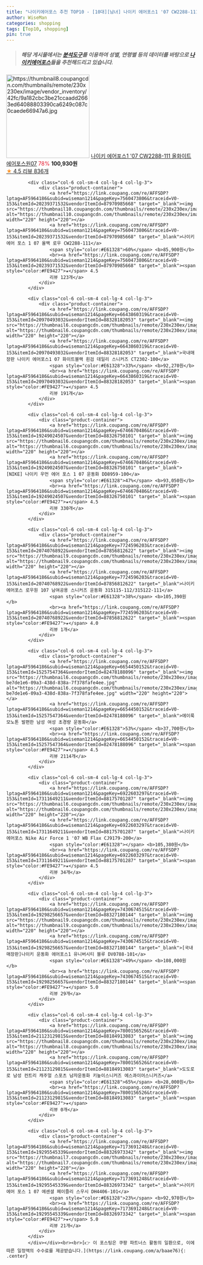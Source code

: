 ```yaml
---
title: "나이키에어포스 추천 TOP10 - [10대][남녀] 나이키 에어포스1 '07 CW2288-111 올화이트 에어포스원07"
author: WiseMan
categories: shopping
tags: [Top10, shopping]
pin: true
---
```


> ##### 해당 게시물에서는 [**분석도구**](https://itemscout.io/)를 이용하여 **성별**, **연령별** 등의 데이터를 바탕으로 [**나이키에어포스**](https://link.coupang.com/a/baae76)들을 추천해드리고 있습니다.
<div class="container"><div class="row">
            <div class="col-6 col-sm-4 col-lg-4 col-lg-3">
                <div class="product-container">
                    <a href="https://link.coupang.com/re/AFFSDP?lptag=AF5964186&subid=wiseman1214&pageKey=6957293598&traceid=V0-153&itemId=16923938638&vendorItemId=88319418152" target="_blank"><img src="https://thumbnail8.coupangcdn.com/thumbnails/remote/230x230ex/image/vendor_inventory/42fc/9a182cbc3be21ccaadd2663ed64088803390ca6249c087c0caede66947a6.jpg" alt="https://thumbnail8.coupangcdn.com/thumbnails/remote/230x230ex/image/vendor_inventory/42fc/9a182cbc3be21ccaadd2663ed64088803390ca6249c087c0caede66947a6.jpg" width="220" height="220"></a>
                    <a href="https://link.coupang.com/re/AFFSDP?lptag=AF5964186&subid=wiseman1214&pageKey=6957293598&traceid=V0-153&itemId=16923938638&vendorItemId=88319418152" target="_blank">나이키 에어포스1 '07 CW2288-111 올화이트 에어포스원07</a>
                    <span style="color:#E61328">78%</span> <b>100,930원</b>
                    <br><a href="https://link.coupang.com/re/AFFSDP?lptag=AF5964186&subid=wiseman1214&pageKey=6957293598&traceid=V0-153&itemId=16923938638&vendorItemId=88319418152" target="_blank"><span style="color:#FE9427">★</span> 4.5
                    리뷰 836개</a>
                </div>
            </div>
            
            <div class="col-6 col-sm-4 col-lg-4 col-lg-3">
                <div class="product-container">
                    <a href="https://link.coupang.com/re/AFFSDP?lptag=AF5964186&subid=wiseman1214&pageKey=7560473806&traceid=V0-153&itemId=20239371532&vendorItemId=87970985668" target="_blank"><img src="https://thumbnail10.coupangcdn.com/thumbnails/remote/230x230ex/image/vendor_inventory/3a2e/d78884f7c49fc23b521bf816b489e18be778ea4322144ca5dbcda30681fd.jpg" alt="https://thumbnail10.coupangcdn.com/thumbnails/remote/230x230ex/image/vendor_inventory/3a2e/d78884f7c49fc23b521bf816b489e18be778ea4322144ca5dbcda30681fd.jpg" width="220" height="220"></a>
                    <a href="https://link.coupang.com/re/AFFSDP?lptag=AF5964186&subid=wiseman1214&pageKey=7560473806&traceid=V0-153&itemId=20239371532&vendorItemId=87970985668" target="_blank">나이키 에어 포스 1 07 올백 로우 CW2288-111</a>
                    <span style="color:#E61328">60%</span> <b>85,900원</b>
                    <br><a href="https://link.coupang.com/re/AFFSDP?lptag=AF5964186&subid=wiseman1214&pageKey=7560473806&traceid=V0-153&itemId=20239371532&vendorItemId=87970985668" target="_blank"><span style="color:#FE9427">★</span> 4.5
                    리뷰 123개</a>
                </div>
            </div>
            
            <div class="col-6 col-sm-4 col-lg-4 col-lg-3">
                <div class="product-container">
                    <a href="https://link.coupang.com/re/AFFSDP?lptag=AF5964186&subid=wiseman1214&pageKey=6643860319&traceid=V0-153&itemId=20970493032&vendorItemId=88328182053" target="_blank"><img src="https://thumbnail6.coupangcdn.com/thumbnails/remote/230x230ex/image/vendor_inventory/82bb/4b68cec3c5c6892b0b83cdb59b324e287ddd01a4f7ee6c536381c2ed90a2.jpg" alt="https://thumbnail6.coupangcdn.com/thumbnails/remote/230x230ex/image/vendor_inventory/82bb/4b68cec3c5c6892b0b83cdb59b324e287ddd01a4f7ee6c536381c2ed90a2.jpg" width="220" height="220"></a>
                    <a href="https://link.coupang.com/re/AFFSDP?lptag=AF5964186&subid=wiseman1214&pageKey=6643860319&traceid=V0-153&itemId=20970493032&vendorItemId=88328182053" target="_blank">국내매장판 나이키 에어포스1 07 화이트블랙 흰검 데일리 스니커즈 CT2302-100</a>
                    <span style="color:#E61328">33%</span> <b>92,270원</b>
                    <br><a href="https://link.coupang.com/re/AFFSDP?lptag=AF5964186&subid=wiseman1214&pageKey=6643860319&traceid=V0-153&itemId=20970493032&vendorItemId=88328182053" target="_blank"><span style="color:#FE9427">★</span> 4.5
                    리뷰 191개</a>
                </div>
            </div>
            
            <div class="col-6 col-sm-4 col-lg-4 col-lg-3">
                <div class="product-container">
                    <a href="https://link.coupang.com/re/AFFSDP?lptag=AF5964186&subid=wiseman1214&pageKey=6746670486&traceid=V0-153&itemId=19249024507&vendorItemId=88326750101" target="_blank"><img src="https://thumbnail6.coupangcdn.com/thumbnails/remote/230x230ex/image/vendor_inventory/17bb/5a0a6e6a797dab7e4385ae8867bc353678f6bbd17c12180ff5ef0623bf5e.jpg" alt="https://thumbnail6.coupangcdn.com/thumbnails/remote/230x230ex/image/vendor_inventory/17bb/5a0a6e6a797dab7e4385ae8867bc353678f6bbd17c12180ff5ef0623bf5e.jpg" width="220" height="220"></a>
                    <a href="https://link.coupang.com/re/AFFSDP?lptag=AF5964186&subid=wiseman1214&pageKey=6746670486&traceid=V0-153&itemId=19249024507&vendorItemId=88326750101" target="_blank">[NIKE] 나이키 우먼 에어 포스 1 07 운동화 DD8959-100</a>
                    <span style="color:#E61328">47%</span> <b>93,050원</b>
                    <br><a href="https://link.coupang.com/re/AFFSDP?lptag=AF5964186&subid=wiseman1214&pageKey=6746670486&traceid=V0-153&itemId=19249024507&vendorItemId=88326750101" target="_blank"><span style="color:#FE9427">★</span> 4.5
                    리뷰 330개</a>
                </div>
            </div>
            
            <div class="col-6 col-sm-4 col-lg-4 col-lg-3">
                <div class="product-container">
                    <a href="https://link.coupang.com/re/AFFSDP?lptag=AF5964186&subid=wiseman1214&pageKey=7724596203&traceid=V0-153&itemId=20740768922&vendorItemId=87856812622" target="_blank"><img src="https://thumbnail9.coupangcdn.com/thumbnails/remote/230x230ex/image/vendor_inventory/82bb/3049ad4ed2f8228713f7c9f6a9a461c1b1a7b24da2cb3ceae7a542d52cca.jpg" alt="https://thumbnail9.coupangcdn.com/thumbnails/remote/230x230ex/image/vendor_inventory/82bb/3049ad4ed2f8228713f7c9f6a9a461c1b1a7b24da2cb3ceae7a542d52cca.jpg" width="220" height="220"></a>
                    <a href="https://link.coupang.com/re/AFFSDP?lptag=AF5964186&subid=wiseman1214&pageKey=7724596203&traceid=V0-153&itemId=20740768922&vendorItemId=87856812622" target="_blank">나이키 에어포스 로우원 107 남여공용 스니커즈 운동화 315115-112/315122-111</a>
                    <span style="color:#E61328">38%</span> <b>105,390원</b>
                    <br><a href="https://link.coupang.com/re/AFFSDP?lptag=AF5964186&subid=wiseman1214&pageKey=7724596203&traceid=V0-153&itemId=20740768922&vendorItemId=87856812622" target="_blank"><span style="color:#FE9427">★</span> 4.0
                    리뷰 1개</a>
                </div>
            </div>
            
            <div class="col-6 col-sm-4 col-lg-4 col-lg-3">
                <div class="product-container">
                    <a href="https://link.coupang.com/re/AFFSDP?lptag=AF5964186&subid=wiseman1214&pageKey=6654450152&traceid=V0-153&itemId=15257547364&vendorItemId=82478188096" target="_blank"><img src="https://thumbnail6.coupangcdn.com/thumbnails/remote/230x230ex/image/retail/images/616649882297929-be7de1e6-09a3-438d-838a-7f378fafe4ee.jpg" alt="https://thumbnail6.coupangcdn.com/thumbnails/remote/230x230ex/image/retail/images/616649882297929-be7de1e6-09a3-438d-838a-7f378fafe4ee.jpg" width="220" height="220"></a>
                    <a href="https://link.coupang.com/re/AFFSDP?lptag=AF5964186&subid=wiseman1214&pageKey=6654450152&traceid=V0-153&itemId=15257547364&vendorItemId=82478188096" target="_blank">에이룩 모노톤 발편한 남성 여성 초경량 운동화</a>
                    <span style="color:#E61328">53%</span> <b>37,700원</b>
                    <br><a href="https://link.coupang.com/re/AFFSDP?lptag=AF5964186&subid=wiseman1214&pageKey=6654450152&traceid=V0-153&itemId=15257547364&vendorItemId=82478188096" target="_blank"><span style="color:#FE9427">★</span> 4.5
                    리뷰 2114개</a>
                </div>
            </div>
            
            <div class="col-6 col-sm-4 col-lg-4 col-lg-3">
                <div class="product-container">
                    <a href="https://link.coupang.com/re/AFFSDP?lptag=AF5964186&subid=wiseman1214&pageKey=6922603297&traceid=V0-153&itemId=17311649211&vendorItemId=88175701287" target="_blank"><img src="https://thumbnail6.coupangcdn.com/thumbnails/remote/230x230ex/image/vendor_inventory/c76c/a649a1c05534ef626396f6c038777aa86bffe73eeb8acff3915b61d18273.jpg" alt="https://thumbnail6.coupangcdn.com/thumbnails/remote/230x230ex/image/vendor_inventory/c76c/a649a1c05534ef626396f6c038777aa86bffe73eeb8acff3915b61d18273.jpg" width="220" height="220"></a>
                    <a href="https://link.coupang.com/re/AFFSDP?lptag=AF5964186&subid=wiseman1214&pageKey=6922603297&traceid=V0-153&itemId=17311649211&vendorItemId=88175701287" target="_blank">나이키 에어포스 Nike Air Force 1 '07 WB Flax CJ9179-200</a>
                    <span style="color:#E61328"></span> <b>105,380원</b>
                    <br><a href="https://link.coupang.com/re/AFFSDP?lptag=AF5964186&subid=wiseman1214&pageKey=6922603297&traceid=V0-153&itemId=17311649211&vendorItemId=88175701287" target="_blank"><span style="color:#FE9427">★</span> 4.5
                    리뷰 34개</a>
                </div>
            </div>
            
            <div class="col-6 col-sm-4 col-lg-4 col-lg-3">
                <div class="product-container">
                    <a href="https://link.coupang.com/re/AFFSDP?lptag=AF5964186&subid=wiseman1214&pageKey=7430674515&traceid=V0-153&itemId=19298256657&vendorItemId=88327180144" target="_blank"><img src="https://thumbnail9.coupangcdn.com/thumbnails/remote/230x230ex/image/vendor_inventory/018d/86b9a8a43e888bf440beb6eb670ae19f5926885b62c21e35d79d7ee2e342.jpg" alt="https://thumbnail9.coupangcdn.com/thumbnails/remote/230x230ex/image/vendor_inventory/018d/86b9a8a43e888bf440beb6eb670ae19f5926885b62c21e35d79d7ee2e342.jpg" width="220" height="220"></a>
                    <a href="https://link.coupang.com/re/AFFSDP?lptag=AF5964186&subid=wiseman1214&pageKey=7430674515&traceid=V0-153&itemId=19298256657&vendorItemId=88327180144" target="_blank">[국내매장판]나이키 운동화 에어포스1 유니버시티 블루 DV0788-101</a>
                    <span style="color:#E61328">49%</span> <b>108,000원</b>
                    <br><a href="https://link.coupang.com/re/AFFSDP?lptag=AF5964186&subid=wiseman1214&pageKey=7430674515&traceid=V0-153&itemId=19298256657&vendorItemId=88327180144" target="_blank"><span style="color:#FE9427">★</span> 5.0
                    리뷰 29개</a>
                </div>
            </div>
            
            <div class="col-6 col-sm-4 col-lg-4 col-lg-3">
                <div class="product-container">
                    <a href="https://link.coupang.com/re/AFFSDP?lptag=AF5964186&subid=wiseman1214&pageKey=7800156526&traceid=V0-153&itemId=21123129815&vendorItemId=88184913083" target="_blank"><img src="https://thumbnail8.coupangcdn.com/thumbnails/remote/230x230ex/image/vendor_inventory/e314/60eb56bf8392abd24e8961d2e3ae41d233050b41c41696628056da301704.jpg" alt="https://thumbnail8.coupangcdn.com/thumbnails/remote/230x230ex/image/vendor_inventory/e314/60eb56bf8392abd24e8961d2e3ae41d233050b41c41696628056da301704.jpg" width="220" height="220"></a>
                    <a href="https://link.coupang.com/re/AFFSDP?lptag=AF5964186&subid=wiseman1214&pageKey=7800156526&traceid=V0-153&itemId=21123129815&vendorItemId=88184913083" target="_blank">도도로로 남성 컨트리 캐주얼 스포츠 남자운동화 키높이스니커즈 에스콰이어스니커즈</a>
                    <span style="color:#E61328">65%</span> <b>28,000원</b>
                    <br><a href="https://link.coupang.com/re/AFFSDP?lptag=AF5964186&subid=wiseman1214&pageKey=7800156526&traceid=V0-153&itemId=21123129815&vendorItemId=88184913083" target="_blank"><span style="color:#FE9427">★</span> 
                    리뷰 0개</a>
                </div>
            </div>
            
            <div class="col-6 col-sm-4 col-lg-4 col-lg-3">
                <div class="product-container">
                    <a href="https://link.coupang.com/re/AFFSDP?lptag=AF5964186&subid=wiseman1214&pageKey=7173691248&traceid=V0-153&itemId=19295545339&vendorItemId=88326973342" target="_blank"><img src="https://thumbnail7.coupangcdn.com/thumbnails/remote/230x230ex/image/vendor_inventory/566b/46068762a48063a2593d63d5f018050657640c4d066267e59661e5cf5f46.jpg" alt="https://thumbnail7.coupangcdn.com/thumbnails/remote/230x230ex/image/vendor_inventory/566b/46068762a48063a2593d63d5f018050657640c4d066267e59661e5cf5f46.jpg" width="220" height="220"></a>
                    <a href="https://link.coupang.com/re/AFFSDP?lptag=AF5964186&subid=wiseman1214&pageKey=7173691248&traceid=V0-153&itemId=19295545339&vendorItemId=88326973342" target="_blank">나이키 에어 포스 1 07 에센셜 페이즐리 스우시 DH4406-101</a>
                    <span style="color:#E61328">23%</span> <b>92,970원</b>
                    <br><a href="https://link.coupang.com/re/AFFSDP?lptag=AF5964186&subid=wiseman1214&pageKey=7173691248&traceid=V0-153&itemId=19295545339&vendorItemId=88326973342" target="_blank"><span style="color:#FE9427">★</span> 5.0
                    리뷰 21개</a>
                </div>
            </div>
            </div></div><br><br>[👉 이 포스팅은 쿠팡 파트너스 활동의 일환으로, 이에 따른 일정액의 수수료를 제공받습니다.](https://link.coupang.com/a/baae76){: .center}